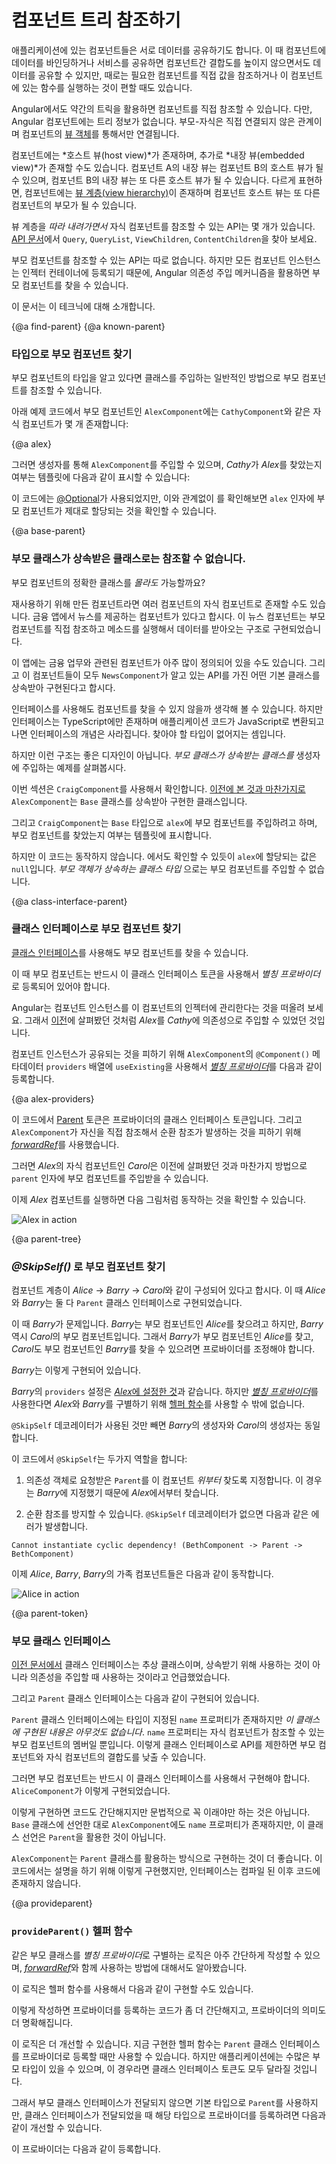<!--
# Navigate the component tree with DI
-->
# 컴포넌트 트리 참조하기

<!--
Application components often need to share information.
You can often use loosely coupled techniques for sharing information,
such as data binding and service sharing,
but sometimes it makes sense for one component to have a direct reference to another component.
You need a direct reference, for instance, to access values or call methods on that component.
-->
애플리케이션에 있는 컴포넌트들은 서로 데이터를 공유하기도 합니다.
이 때 컴포넌트에 데이터를 바인딩하거나 서비스를 공유하면 컴포넌트간 결합도를 높이지 않으면서도 데이터를 공유할 수 있지만, 때로는 필요한 컴포넌트를 직접 값을 참조하거나 이 컴포넌트에 있는 함수를 실행하는 것이 편할 때도 있습니다.

<!--
Obtaining a component reference is a bit tricky in Angular.
Angular components themselves do not have a tree that you can
inspect or navigate programmatically. The parent-child relationship is indirect,
established through the components' [view objects](guide/glossary#view).
-->
Angular에서도 약간의 트릭을 활용하면 컴포넌트를 직접 참조할 수 있습니다.
다만, Angular 컴포넌트에는 트리 정보가 없습니다. 부모-자식은 직접 연결되지 않은 관계이며 컴포넌트의 [뷰 객체](guide/glossary#view)를 통해서만 연결됩니다.

<!--
Each component has a *host view*, and can have additional *embedded views*.
An embedded view in component A is the
host view of component B, which can in turn have embedded view.
This means that there is a [view hierarchy](guide/glossary#view-hierarchy) for each component,
of which that component's host view is the root.
-->
컴포넌트에는 *호스트 뷰(host view)*가 존재하며, 추가로 *내장 뷰(embedded view)*가 존재할 수도 있습니다.
컴포넌트 A의 내장 뷰는 컴포넌트 B의 호스트 뷰가 될 수 있으며, 컴포넌트 B의 내장 뷰는 또 다른 호스트 뷰가 될 수 있습니다.
다르게 표현하면, 컴포넌트에는 [뷰 계층(view hierarchy)](guide/glossary#view-hierarchy)이 존재하며 컴포넌트 호스트 뷰는 또 다른 컴포넌트의 부모가 될 수 있습니다.

<!--
There is an API for navigating *down* the view hierarchy.
Check out `Query`, `QueryList`, `ViewChildren`, and `ContentChildren`
in the [API Reference](api/).

There is no public API for acquiring a parent reference.
However, because every component instance is added to an injector's container,
you can use Angular dependency injection to reach a parent component.

This section describes some techniques for doing that.
-->
뷰 계층을 *따라 내려가면서* 자식 컴포넌트를 참조할 수 있는 API는 몇 개가 있습니다.
[API 문서](api/)에서 `Query`, `QueryList`, `ViewChildren`, `ContentChildren`을 찾아 보세요.

부모 컴포넌트를 참조할 수 있는 API는 따로 없습니다.
하지만 모든 컴포넌트 인스턴스는 인젝터 컨테이너에 등록되기 때문에, Angular 의존성 주입 메커니즘을 활용하면 부모 컴포넌트를 찾을 수 있습니다.

이 문서는 이 테크닉에 대해 소개합니다.

{@a find-parent}
{@a known-parent}

<!--
### Find a parent component of known type
-->
### 타입으로 부모 컴포넌트 찾기

<!--
You use standard class injection to acquire a parent component whose type you know.

In the following example, the parent `AlexComponent` has several children including a `CathyComponent`:
-->
부모 컴포넌트의 타입을 알고 있다면 클래스를 주입하는 일반적인 방법으로 부모 컴포넌트를 참조할 수 있습니다.

아래 예제 코드에서 부모 컴포넌트인 `AlexComponent`에는 `CathyComponent`와 같은 자식 컴포넌트가 몇 개 존재합니다:

{@a alex}


<code-example path="dependency-injection-in-action/src/app/parent-finder.component.ts" region="alex-1" header="parent-finder.component.ts (AlexComponent v.1)"></code-example>


<!--
*Cathy* reports whether or not she has access to *Alex*
after injecting an `AlexComponent` into her constructor:
-->
그러면 생성자를 통해 `AlexComponent`를 주입할 수 있으며, *Cathy*가 *Alex*를 찾았는지 여부는 템플릿에 다음과 같이 표시할 수 있습니다:

<code-example path="dependency-injection-in-action/src/app/parent-finder.component.ts" region="cathy" header="parent-finder.component.ts (CathyComponent)"></code-example>


<!--
Notice that even though the [@Optional](guide/dependency-injection-in-action#optional) qualifier
is there for safety,
the <live-example name="dependency-injection-in-action"></live-example>
confirms that the `alex` parameter is set.
-->
이 코드에는 [@Optional](guide/dependency-injection-in-action#optional)가 사용되었지만, 이와 관계없이 <live-example name="dependency-injection-in-action"></live-example>를 확인해보면 `alex` 인자에 부모 컴포넌트가 제대로 할당되는 것을 확인할 수 있습니다.

{@a base-parent}

<!--
### Unable to find a parent by its base class
-->
### 부모 클래스가 상속받은 클래스로는 참조할 수 없습니다.

<!--
What if you *don't* know the concrete parent component class?

A re-usable component might be a child of multiple components.
Imagine a component for rendering breaking news about a financial instrument.
For business reasons, this news component makes frequent calls
directly into its parent instrument as changing market data streams by.

The app probably defines more than a dozen financial instrument components.
If you're lucky, they all implement the same base class
whose API your `NewsComponent` understands.
-->
부모 컴포넌트의 정확한 클래스를 *몰라도* 가능할까요?

재사용하기 위해 만든 컴포넌트라면 여러 컴포넌트의 자식 컴포넌트로 존재할 수도 있습니다.
금융 앱에서 뉴스를 제공하는 컴포넌트가 있다고 합시다.
이 뉴스 컴포넌트는 부모 컴포넌트를 직접 참조하고 메소드를 실행해서 데이터를 받아오는 구조로 구현되었습니다.

이 앱에는 금융 업무와 관련된 컴포넌트가 아주 많이 정의되어 있을 수도 있습니다.
그리고 이 컴포넌트들이 모두 `NewsComponent`가 알고 있는 API를 가진 어떤 기본 클래스를 상속받아 구현된다고 합시다.

<div class="alert is-helpful">


<!--
Looking for components that implement an interface would be better.
That's not possible because TypeScript interfaces disappear
from the transpiled JavaScript, which doesn't support interfaces.
There's no artifact to look for.
-->
인터페이스를 사용해도 컴포넌트를 찾을 수 있지 않을까 생각해 볼 수 있습니다.
하지만 인터페이스는 TypeScript에만 존재하며 애플리케이션 코드가 JavaScript로 변환되고 나면 인터페이스의 개념은 사라집니다.
찾아야 할 타입이 없어지는 셈입니다.

</div>


<!--
This isn't necessarily good design.
This example is examining *whether a component can
inject its parent via the parent's base class*.

The sample's `CraigComponent` explores this question. [Looking back](#alex),
you see that the `Alex` component *extends* (*inherits*) from a class named `Base`.
-->
하지만 이런 구조는 좋은 디자인이 아닙니다.
*부모 클래스가 상속받는 클래스를* 생성자에 주입하는 예제를 살펴봅시다.

이번 섹션은 `CraigComponent`를 사용해서 확인합니다.
[이전에 본 것과 마찬가지로](#alex) `AlexComponent`는 `Base` 클래스를 상속받아 구현한 클래스입니다.

<code-example path="dependency-injection-in-action/src/app/parent-finder.component.ts" region="alex-class-signature" header="parent-finder.component.ts (Alex class signature)"></code-example>


<!--
The `CraigComponent` tries to inject `Base` into its `alex` constructor parameter and reports if it succeeded.
-->
그리고 `CraigComponent`는 `Base` 타입으로 `alex`에 부모 컴포넌트를 주입하려고 하며, 부모 컴포넌트를 찾았는지 여부는 템플릿에 표시합니다.

<code-example path="dependency-injection-in-action/src/app/parent-finder.component.ts" region="craig" header="parent-finder.component.ts (CraigComponent)"></code-example>


<!--
Unfortunately, this doesn't work.
The <live-example name="dependency-injection-in-action"></live-example>
confirms that the `alex` parameter is null.
*You cannot inject a parent by its base class.*
-->
하지만 이 코드는 동작하지 않습니다.
<live-example name="dependency-injection-in-action"></live-example>에서도 확인할 수 있듯이 `alex`에 할당되는 값은 `null`입니다.
*부모 객체가 상속하는 클래스 타입* 으로는 부모 컴포넌트를 주입할 수 없습니다.


{@a class-interface-parent}

<!--
### Find a parent by its class interface
-->
### 클래스 인터페이스로 부모 컴포넌트 찾기

<!--
You can find a parent component with a [class interface](guide/dependency-injection-in-action#class-interface).

The parent must cooperate by providing an *alias* to itself in the name of a class interface token.

Recall that Angular always adds a component instance to its own injector;
that's why you could inject *Alex* into *Cathy* [earlier](#known-parent).

Write an [*alias provider*](guide/dependency-injection-in-action#useexisting)&mdash;a `provide` object literal with a `useExisting`
definition&mdash;that creates an *alternative* way to inject the same component instance
and add that provider to the `providers` array of the `@Component()` metadata for the `AlexComponent`.
-->
[클래스 인터페이스](guide/dependency-injection-in-action#class-interface)를 사용해도 부모 컴포넌트를 찾을 수 있습니다.

이 때 부모 컴포넌트는 반드시 이 클래스 인터페이스 토큰을 사용해서 *별칭 프로바이더*로 등록되어 있어야 합니다.

Angular는 컴포넌트 인스턴스를 이 컴포넌트의 인젝터에 관리한다는 것을 떠올려 보세요.
그래서 [이전](#known-parent)에 살펴봤던 것처럼 *Alex*를 *Cathy*에 의존성으로 주입할 수 있었던 것입니다.

컴포넌트 인스턴스가 공유되는 것을 피하기 위해 `AlexComponent`의 `@Component()` 메타데이터 `providers` 배열에 `useExisting`을 사용해서 [*별칭 프로바이더*](guide/dependency-injection-in-action#useexisting)를 다음과 같이 등록합니다.

{@a alex-providers}


<code-example path="dependency-injection-in-action/src/app/parent-finder.component.ts" region="alex-providers" header="parent-finder.component.ts (AlexComponent providers)"></code-example>

<!--
[Parent](#parent-token) is the provider's class interface token.
The [*forwardRef*](guide/dependency-injection-in-action#forwardref) breaks the circular reference you just created by having the `AlexComponent` refer to itself.

*Carol*, the third of *Alex*'s child components, injects the parent into its `parent` parameter,
the same way you've done it before.
-->
이 코드에서 [Parent](#parent-token) 토큰은 프로바이더의 클래스 인터페이스 토큰입니다.
그리고 `AlexComponent`가 자신을 직접 참조해서 순환 참조가 발생하는 것을 피하기 위해 [*forwardRef*](guide/dependency-injection-in-action#forwardref)를 사용했습니다.

그러면 *Alex*의 자식 컴포넌트인 *Carol*은 이전에 살펴봤던 것과 마찬가지 방법으로 `parent` 인자에 부모 컴포넌트를 주입받을 수 있습니다.

<!--
<code-example path="dependency-injection-in-action/src/app/parent-finder.component.ts" region="carol-class" header="parent-finder.component.ts (CarolComponent class)"></code-example>
-->
<code-example path="dependency-injection-in-action/src/app/parent-finder.component.ts" region="carol-class" header="parent-finder.component.ts (CarolComponent 클래스)"></code-example>


<!--
Here's *Alex* and family in action.
-->
이제 *Alex* 컴포넌트를 실행하면 다음 그림처럼 동작하는 것을 확인할 수 있습니다.

<div class="lightbox">
  <img src="generated/images/guide/dependency-injection-in-action/alex.png" alt="Alex in action">
</div>



{@a parent-tree}

<!--
### Find a parent in a tree with _@SkipSelf()_
-->
### _@SkipSelf()_ 로 부모 컴포넌트 찾기

<!--
Imagine one branch of a component hierarchy: *Alice* -> *Barry* -> *Carol*.
Both *Alice* and *Barry* implement the `Parent` class interface.

*Barry* is the problem. He needs to reach his parent, *Alice*, and also be a parent to *Carol*.
That means he must both *inject* the `Parent` class interface to get *Alice* and
*provide* a `Parent` to satisfy *Carol*.

Here's *Barry*.
-->
컴포넌트 계층이 *Alice* -> *Barry* -> *Carol*와 같이 구성되어 있다고 합시다.
이 때 *Alice*와 *Barry*는 둘 다 `Parent` 클래스 인터페이스로 구현되었습니다.

이 때 *Barry*가 문제입니다. *Barry*는 부모 컴포넌트인 *Alice*를 찾으려고 하지만, *Barry* 역시 *Carol*의 부모 컴포넌트입니다.
그래서 *Barry*가 부모 컴포넌트인 *Alice*를 찾고, *Carol*도 부모 컴포넌트인 *Barry*를 찾을 수 있으려면 프로바이더를 조정해야 합니다.

*Barry*는 이렇게 구현되어 있습니다.

<code-example path="dependency-injection-in-action/src/app/parent-finder.component.ts" region="barry" header="parent-finder.component.ts (BarryComponent)"></code-example>


<!--
*Barry*'s `providers` array looks just like [*Alex*'s](#alex-providers).
If you're going to keep writing [*alias providers*](guide/dependency-injection-in-action#useexisting) like this you should create a [helper function](#provideparent).

For now, focus on *Barry*'s constructor.
-->
*Barry*의 `providers` 설정은 [*Alex*에 설정한 것](#alex-providers)과 같습니다.
하지만 [*별칭 프로바이더*](guide/dependency-injection-in-action#useexisting)를 사용한다면 *Alex*와 *Barry*를 구별하기 위해 [헬퍼 함수](#provideparent)를 사용할 수 밖에 없습니다.

<code-tabs>

  <code-pane header="Barry's constructor" path="dependency-injection-in-action/src/app/parent-finder.component.ts" region="barry-ctor">

  </code-pane>

  <code-pane header="Carol's constructor" path="dependency-injection-in-action/src/app/parent-finder.component.ts" region="carol-ctor">

  </code-pane>

</code-tabs>

<!--
It's identical to *Carol*'s constructor except for the additional `@SkipSelf` decorator.

`@SkipSelf` is essential for two reasons:

1. It tells the injector to start its search for a `Parent` dependency in a component *above* itself,
which *is* what parent means.

2. Angular throws a cyclic dependency error if you omit the `@SkipSelf` decorator.

  `Cannot instantiate cyclic dependency! (BethComponent -> Parent -> BethComponent)`

Here's *Alice*, *Barry*, and family in action.
-->
`@SkipSelf` 데코레이터가 사용된 것만 빼면 *Barry*의 생성자와 *Carol*의 생성자는 동일합니다.

이 코드에서 `@SkipSelf`는 두가지 역할을 합니다:

1. 의존성 객체로 요청받은 `Parent`를 이 컴포넌트 *위부터* 찾도록 지정합니다. 이 경우는 *Barry*에 지정했기 때문에 *Alex*에서부터 찾습니다.

2. 순환 참조를 방지할 수 있습니다. `@SkipSelf` 데코레이터가 없으면 다음과 같은 에러가 발생합니다.

  `Cannot instantiate cyclic dependency! (BethComponent -> Parent -> BethComponent)`

이제 *Alice*, *Barry*, *Barry*의 가족 컴포넌트들은 다음과 같이 동작합니다.

<div class="lightbox">
  <img src="generated/images/guide/dependency-injection-in-action/alice.png" alt="Alice in action">
</div>

{@a parent-token}


<!--
###  Parent class interface
-->
### 부모 클래스 인터페이스

<!--
You [learned earlier](guide/dependency-injection-in-action#class-interface) that a class interface is an abstract class used as an interface rather than as a base class.

The example defines a `Parent` class interface.
-->
[이전 문서에서](guide/dependency-injection-in-action#class-interface) 클래스 인터페이스는 추상 클래스이며, 상속받기 위해 사용하는 것이 아니라 의존성을 주입할 때 사용하는 것이라고 언급했었습니다.

그리고 `Parent` 클래스 인터페이스는 다음과 같이 구현되어 있습니다.

<!--
<code-example path="dependency-injection-in-action/src/app/parent-finder.component.ts" region="parent" header="parent-finder.component.ts (Parent class-interface)"></code-example>
-->
<code-example path="dependency-injection-in-action/src/app/parent-finder.component.ts" region="parent" header="parent-finder.component.ts (부모 클래스-인터페이스)"></code-example>


<!--
The `Parent` class interface defines a `name` property with a type declaration but *no implementation*.
The `name` property is the only member of a parent component that a child component can call.
Such a narrow interface helps decouple the child component class from its parent components.

A component that could serve as a parent *should* implement the class interface as the `AliceComponent` does.
-->
`Parent` 클래스 인터페이스에는 타입이 지정된 `name` 프로퍼티가 존재하지만 *이 클래스에 구현된 내용은 아무것도 없습니다*.
`name` 프로퍼티는 자식 컴포넌트가 참조할 수 있는 부모 컴포넌트의 멤버일 뿐입니다.
이렇게 클래스 인터페이스로 API를 제한하면 부모 컴포넌트와 자식 컴포넌트의 결합도를 낮출 수 있습니다.

그러면 부모 컴포넌트는 반드시 이 클래스 인터페이스를 사용해서 구현해야 합니다. `AliceComponent`가 이렇게 구현되었습니다.

<!--
<code-example path="dependency-injection-in-action/src/app/parent-finder.component.ts" region="alice-class-signature" header="parent-finder.component.ts (AliceComponent class signature)"></code-example>
-->
<code-example path="dependency-injection-in-action/src/app/parent-finder.component.ts" region="alice-class-signature" header="parent-finder.component.ts (AliceComponent 클래스 선언)"></code-example>


<!--
Doing so adds clarity to the code. But it's not technically necessary.
Although `AlexComponent` has a `name` property, as required by its `Base` class,
its class signature doesn't mention `Parent`.
-->
이렇게 구현하면 코드도 간단해지지만 문법적으로 꼭 이래야만 하는 것은 아닙니다.
`Base` 클래스에 선언한 대로 `AlexComponent`에도 `name` 프로퍼티가 존재하지만, 이 클래스 선언은 `Parent`을 활용한 것이 아닙니다.

<!--
<code-example path="dependency-injection-in-action/src/app/parent-finder.component.ts" region="alex-class-signature" header="parent-finder.component.ts (AlexComponent class signature)"></code-example>
-->
<code-example path="dependency-injection-in-action/src/app/parent-finder.component.ts" region="alex-class-signature" header="parent-finder.component.ts (AlexComponent 클래스 선언)"></code-example>



<div class="alert is-helpful">


<!--
`AlexComponent` *should* implement `Parent` as a matter of proper style.
It doesn't in this example *only* to demonstrate that the code will compile and run without the interface.
-->
`AlexComponent`는 `Parent` 클래스를 활용하는 방식으로 구현하는 것이 더 좋습니다.
이 코드에서는 설명을 하기 위해 이렇게 구현했지만, 인터페이스는 컴파일 된 이후 코드에 존재하지 않습니다.

</div>



{@a provideparent}

<!--
### `provideParent()` helper function
-->
### `provideParent()` 헬퍼 함수

<!--
Writing variations of the same parent *alias provider* gets old quickly,
especially this awful mouthful with a [*forwardRef*](guide/dependency-injection-in-action#forwardref).
-->
같은 부모 클래스를 *별칭 프로바이더*로 구별하는 로직은 아주 간단하게 작성할 수 있으며, [*forwardRef*](guide/dependency-injection-in-action#forwardref)와 함께 사용하는 방법에 대해서도 알아봤습니다.

<code-example path="dependency-injection-in-action/src/app/parent-finder.component.ts" region="alex-providers" header="dependency-injection-in-action/src/app/parent-finder.component.ts"></code-example>

<!--
You can extract that logic into a helper function like the following.
-->
이 로직은 헬퍼 함수를 사용해서 다음과 같이 구현할 수도 있습니다.

<code-example path="dependency-injection-in-action/src/app/parent-finder.component.ts" region="provide-the-parent" header="dependency-injection-in-action/src/app/parent-finder.component.ts"></code-example>

<!--
Now you can add a simpler, more meaningful parent provider to your components.
-->
이렇게 작성하면 프로바이더를 등록하는 코드가 좀 더 간단해지고, 프로바이더의 의미도 더 명확해집니다.

<code-example path="dependency-injection-in-action/src/app/parent-finder.component.ts" region="alice-providers" header="dependency-injection-in-action/src/app/parent-finder.component.ts"></code-example>

<!--
You can do better. The current version of the helper function can only alias the `Parent` class interface.
The application might have a variety of parent types, each with its own class interface token.

Here's a revised version that defaults to `parent` but also accepts an optional second parameter for a different parent class interface.
-->
이 로직은 더 개선할 수 있습니다. 지금 구현한 헬퍼 함수는 `Parent` 클래스 인터페이스를 프로바이더로 등록할 때만 사용할 수 있습니다.
하지만 애플리케이션에는 수많은 부모 타입이 있을 수 있으며, 이 경우라면 클래스 인터페이스 토큰도 모두 달라질 것입니다.

그래서 부모 클래스 인터페이스가 전달되지 않으면 기본 타입으로 `Parent`를 사용하지만, 클래스 인터페이스가 전달되었을 때 해당 타입으로 프로바이더를 등록하려면 다음과 같이 개선할 수 있습니다.

<code-example path="dependency-injection-in-action/src/app/parent-finder.component.ts" region="provide-parent" header="dependency-injection-in-action/src/app/parent-finder.component.ts"></code-example>

<!--
And here's how you could use it with a different parent type.
-->
이 프로바이더는 다음과 같이 등록합니다.

<code-example path="dependency-injection-in-action/src/app/parent-finder.component.ts" region="beth-providers" header="dependency-injection-in-action/src/app/parent-finder.component.ts"></code-example>
